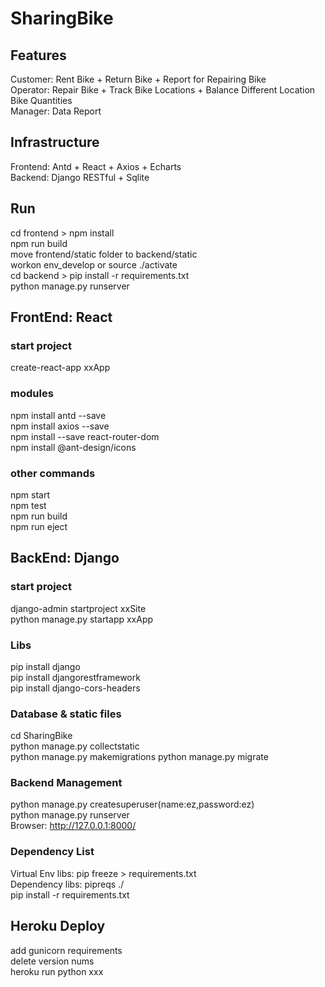 # SharingBike  

## Features
Customer: Rent Bike + Return Bike + Report for Repairing Bike  
Operator: Repair Bike + Track Bike Locations + Balance Different Location Bike Quantities  
Manager: Data Report  
  
## Infrastructure
Frontend: Antd + React + Axios + Echarts  
Backend: Django RESTful + Sqlite  
  
## Run
cd frontend > npm install  
npm run build  
move frontend/static folder to backend/static  
workon env_develop  or source ./activate  
cd backend > pip install -r requirements.txt  
python manage.py runserver  
  
## FrontEnd: React
### start project  
create-react-app xxApp  
  
### modules  
npm install antd --save  
npm install axios --save  
npm install --save react-router-dom  
npm install @ant-design/icons  
  
### other commands  
npm start  
npm test  
npm run build  
npm run eject  
  
## BackEnd: Django
### start project  
django-admin startproject xxSite  
python manage.py startapp xxApp  
  
### Libs
pip install django  
pip install djangorestframework  
pip install django-cors-headers   
  
### Database & static files  
cd SharingBike  
python manage.py collectstatic  
python manage.py makemigrations
python manage.py migrate  
  
### Backend Management  
python manage.py createsuperuser(name:ez,password:ez)  
python manage.py runserver  
Browser: http://127.0.0.1:8000/  
  
### Dependency List  
Virtual Env libs: pip freeze > requirements.txt   
Dependency libs: pipreqs ./  
pip install -r requirements.txt   
  
## Heroku Deploy  
add gunicorn requirements  
delete version nums  
heroku run python xxx  
  